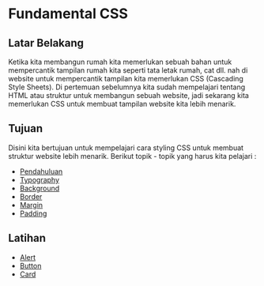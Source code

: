 # Fundamental CSS

## Latar Belakang

Ketika kita membangun rumah kita memerlukan sebuah bahan untuk mempercantik tampilan rumah kita seperti tata letak rumah, cat dll. nah di website untuk mempercantik tampilan kita memerlukan CSS (Cascading Style Sheets). Di pertemuan sebelumnya kita sudah mempelajari tentang HTML atau struktur untuk membangun sebuah website, jadi sekarang kita memerlukan CSS untuk membuat tampilan website kita lebih menarik.

## Tujuan

Disini kita bertujuan untuk mempelajari cara styling CSS untuk membuat struktur website lebih menarik. Berikut topik - topik yang harus kita pelajari :

- [Pendahuluan](https://www.w3schools.com/css/css_intro.asp)
- [Typography](https://www.w3schools.com/css/css_font.asp)
- [Background](https://www.w3schools.com/css/css_background.asp)
- [Border](https://www.w3schools.com/css/css_border.asp)
- [Margin](https://www.w3schools.com/css/css_margin.asp)
- [Padding](https://www.w3schools.com/css/css_padding.asp)

## Latihan

- [Alert](https://getbootstrap.com/docs/4.1/components/alerts/)
- [Button](https://getbootstrap.com/docs/4.1/components/buttons/)
- [Card](https://getbootstrap.com/docs/4.1/components/card/)
